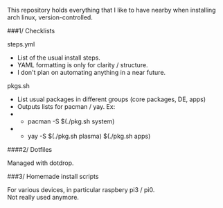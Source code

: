 This repository holds everything that I like to have nearby when installing arch linux, version-controlled.



###1/ Checklists

steps.yml  
  * List of the usual install steps.  
  * YAML formatting is only for clarity / structure.  
  * I don't plan on automating anything in a near future.  
  
pkgs.sh  
  * List usual packages in different groups (core packages, DE, apps)   
  * Outputs lists for pacman / yay. Ex:   
  *  * pacman -S $(./pkg.sh system)  
  *  * yay -S $(./pkg.sh plasma) $(./pkg.sh apps)  


####2/ Dotfiles

Managed with dotdrop.



###3/ Homemade install scripts

For various devices, in particular raspbery pi3 / pi0.  
Not really used anymore. 